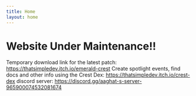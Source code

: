 ```yaml
---
title: Home
layout: home
---
```


# Website Under Maintenance!!

Temporary download link for the latest patch: https://thatsimpledev.itch.io/emerald-crest
Create spotlight events, find docs and other info using the Crest Dex: https://thatsimpledev.itch.io/crest-dex
discord server: https://discord.gg/aaghat-s-server-965900074532081674
